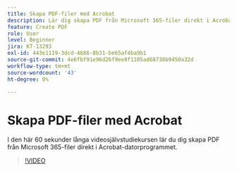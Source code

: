 ```yaml
---
title: Skapa PDF-filer med Acrobat
description: Lär dig skapa PDF från Microsoft 365-filer direkt i Acrobat-datorprogrammet
feature: Create PDF
role: User
level: Beginner
jira: KT-13293
exl-id: 443e1119-3dcd-4686-8b31-be65af4ba9b1
source-git-commit: 4e6fbf91e96d26f9ee8f1105ad68738b9450a32d
workflow-type: tm+mt
source-wordcount: '43'
ht-degree: 0%

---
```


# Skapa PDF-filer med Acrobat

I den här 60 sekunder långa videosjälvstudiekursen lär du dig skapa PDF från Microsoft 365-filer direkt i Acrobat-datorprogrammet.

>[!VIDEO](https://video.tv.adobe.com/v/342628?quality=12&learn=on&hidetitle=true)
